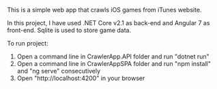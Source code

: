 This is a simple web app that crawls iOS games from iTunes website. 

In this project, I have used .NET Core v2.1 as back-end and Angular 7 as front-end. Sqlite is used to store game data.

To run project:

1. Open a command line in CrawlerApp.API folder and run "dotnet run"
2. Open a command line in CrawlerAppSPA folder and run "npm install" and "ng serve" consecutively
3. Open "http://localhost:4200" in your browser
